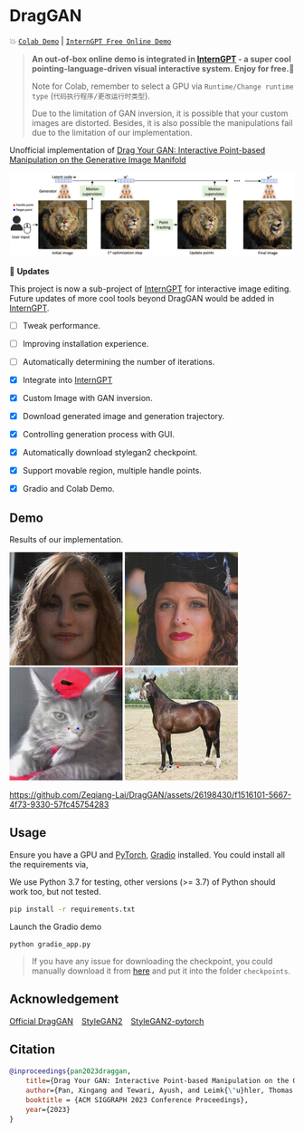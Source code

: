 # DragGAN

:boom:  [`Colab Demo`](https://colab.research.google.com/github/Zeqiang-Lai/DragGAN/blob/master/colab.ipynb) | [`InternGPT Free Online Demo`](https://github.com/OpenGVLab/InternGPT)
<!--  [`Online Demo`](https://6a05f355a8f139550c.gradio.live/)  -->
<!-- > Note that the link of online demo will be updated regularly. -->

> **An out-of-box online demo is integrated in [InternGPT](https://github.com/OpenGVLab/InternGPT) - a super cool pointing-language-driven visual interactive system. Enjoy for free.:lollipop:**
> 
> Note for Colab, remember to select a GPU via `Runtime/Change runtime type` (`代码执行程序/更改运行时类型`).
> 
> Due to the limitation of GAN inversion, it is possible that your custom images are distorted. Besides, it is also possible the manipulations fail due to the limitation of our implementation.

Unofficial implementation of [Drag Your GAN: Interactive Point-based Manipulation on the Generative Image Manifold](https://vcai.mpi-inf.mpg.de/projects/DragGAN/)

![demo](assets/paper.png)

:star2: **Updates**

This project is now a sub-project of [InternGPT](https://github.com/OpenGVLab/InternGPT) for interactive image editing. Future updates of more cool tools beyond DragGAN would be added in [InternGPT](https://github.com/OpenGVLab/InternGPT). 

- [ ] Tweak performance.
- [ ] Improving installation experience.
- [ ] Automatically determining the number of iterations.
- [x] Integrate into [InternGPT](https://github.com/OpenGVLab/InternGPT)
- [x] Custom Image with GAN inversion.
- [x] Download generated image and generation trajectory.
- [x] Controlling generation process with GUI.
- [x] Automatically download stylegan2 checkpoint.
- [x] Support movable region, multiple handle points.
- [x] Gradio and Colab Demo.


## Demo

Results of our implementation. 

<p float="left">
  <img src="assets/mouse.gif" width="200" />
  <img src="assets/nose.gif" width="200" /> 
  <img src="assets/cat.gif" width="200" />
  <img src="assets/horse.gif" width="200" />
</p>

https://github.com/Zeqiang-Lai/DragGAN/assets/26198430/f1516101-5667-4f73-9330-57fc45754283





## Usage

Ensure you have a GPU and [PyTorch](https://pytorch.org/get-started/locally/), [Gradio](https://gradio.app/quickstart/) installed. You could install all the requirements via,

We use Python 3.7 for testing, other versions (>= 3.7) of Python should work too, but not tested.

```bash
pip install -r requirements.txt
```

Launch the Gradio demo

```
python gradio_app.py
```

> If you have any issue for downloading the checkpoint, you could manually download it from [here](https://huggingface.co/aaronb/StyleGAN2/tree/main) and put it into the folder `checkpoints`.

## Acknowledgement

[Official DragGAN](https://github.com/XingangPan/DragGAN) &ensp; [StyleGAN2](https://github.com/NVlabs/stylegan2)  &ensp; [StyleGAN2-pytorch](https://github.com/rosinality/stylegan2-pytorch)

<!-- https://github.com/omertov/encoder4editing -->

## Citation

```bibtex
@inproceedings{pan2023draggan,
    title={Drag Your GAN: Interactive Point-based Manipulation on the Generative Image Manifold}, 
    author={Pan, Xingang and Tewari, Ayush, and Leimk{\"u}hler, Thomas and Liu, Lingjie and Meka, Abhimitra and Theobalt, Christian},
    booktitle = {ACM SIGGRAPH 2023 Conference Proceedings},
    year={2023}
}
```
